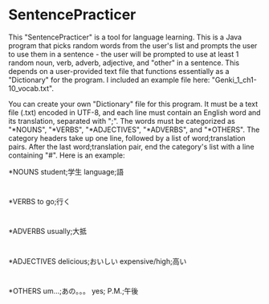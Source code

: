 # SentencePracticer

This "SentencePracticer" is a tool for language learning. This is a Java program that picks random words from the user's list and prompts the user to use them in a sentence - the user will be prompted to use at least 1 random noun, verb, adverb, adjective, and "other" in a sentence. This depends on a user-provided text file that functions essentially as a "Dictionary" for the program. I included an example file here: "Genki_1_ch1-10_vocab.txt".

You can create your own "Dictionary" file for this program. It must be a text file (.txt) encoded in UTF-8, and each line must contain an English word and its translation, separated with ";". The words must be categorized as "*NOUNS", "*VERBS", "*ADJECTIVES", "*ADVERBS", and "*OTHERS". The category headers take up one line, followed by a list of word;translation pairs. After the last word;translation pair, end the category's list with a line containing "#". Here is an example:

*NOUNS 
student;学生 
language;語 
# 
*VERBS 
to go;行く 
# 
*ADVERBS 
usually;大抵 
# 
*ADJECTIVES 
delicious;おいしい 
expensive/high;高い 
# 
*OTHERS 
um...;あの。。。 
yes; 
P.M.;午後 
#

